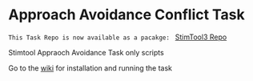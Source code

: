 # Approach Avoidance Conflict Task


`This Task Repo is now available as a pacakge: `
[StimTool3 Repo](https://github.com/laureate-institute-for-brain-research/StimTool3)

Stimtool Appraoch Avoidance Task only scripts

Go to the [wiki](https://github.com/laureate-institute-for-brain-research/Approach-Avoidance-Task/wiki) for installation and running the task
